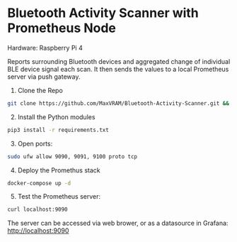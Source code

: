 # Bluetooth Activity Scanner with Prometheus Node

Hardware: Raspberry Pi 4

Reports surrounding Bluetooth devices and aggregated change of individual BLE device signal each scan.
It then sends the values to a local Prometheus server via push gateway.


1. Clone the Repo

```bash
git clone https://github.com/MaxVRAM/Bluetooth-Activity-Scanner.git && cd Bluetooth-Activity-Scanner
```

2. Install the Python modules
```bash
pip3 install -r requirements.txt
```

3. Open ports: 
```bash
sudo ufw allow 9090, 9091, 9100 proto tcp
```

4. Deploy the Promethus stack
```bash
docker-compose up -d
```

5. Test the Prometheus server:
```bash
curl localhost:9090
```

The server can be accessed via web brower, or as a datasource in Grafana: [http://localhost:9090](http://localhost:9090)
